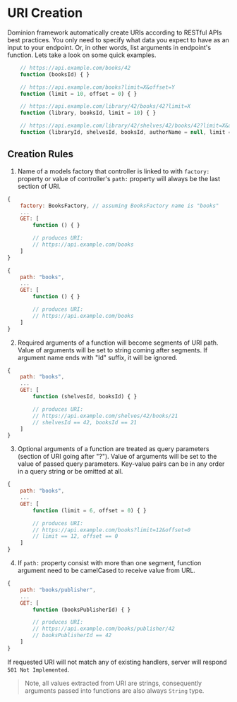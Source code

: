 # URI Creation

Dominion framework automatically create URIs according to RESTful APIs best 
practices. You only need to specify what data you expect to have as an
input to your endpoint. Or, in other words, list arguments in endpoint's 
function. Lets take a look on some quick examples.

```js
    // https://api.example.com/books/42
    function (booksId) { }
```

```js
    // https://api.example.com/books?limit=X&offset=Y
    function (limit = 10, offset = 0) { }
```

```js
    // https://api.example.com/library/42/books/42?limit=X    
    function (library, booksId, limit = 10) { }
```

```js
    // https://api.example.com/library/42/shelves/42/books/42?limit=X&authorName=Y    
    function (libraryId, shelvesId, booksId, authorName = null, limit = 10) { }
```
  
## Creation Rules

1. Name of a models factory that controller is linked to with `factory:`
property or value of controller's `path:` property will always 
be the last section of URI.
```js
{
    factory: BooksFactory, // assuming BooksFactory name is "books"
    ...
    GET: [
        function () { }

        // produces URI: 
        // https://api.example.com/books    
    ]
}
```

```js
{
    path: "books",
    ...
    GET: [
        function () { }

        // produces URI: 
        // https://api.example.com/books    
    ]
}
```
2. Required arguments of a function will become segments of URI path. 
Value of arguments will be set to string coming after segments. 
If argument name ends with "Id" suffix, it will be ignored. 
```js
{
    path: "books",
    ...
    GET: [
        function (shelvesId, booksId) { }

        // produces URI: 
        // https://api.example.com/shelves/42/books/21
        // shelvesId == 42, booksId == 21    
    ]
}
```

3. Optional arguments of a function are treated as query parameters
 (section of URI going after "?"). Value of arguments will be set to
 the value of passed query parameters. Key-value pairs can be in any order
 in a query string or be omitted at all.
```js
{
    path: "books",
    ...
    GET: [
        function (limit = 6, offset = 0) { }

        // produces URI: 
        // https://api.example.com/books?limit=12&offset=0
        // limit == 12, offset == 0
    ]
}
```
4. If `path:` property consist with more than one segment, function
argument need to be camelCased to receive value from URL.
```js
{
    path: "books/publisher",
    ...
    GET: [
        function (booksPublisherId) { }

        // produces URI: 
        // https://api.example.com/books/publisher/42
        // booksPublisherId == 42
    ]
}
```



If requested URI will not match any of existing handlers, server will respond `501 Not Implemented`.      

> Note, all values extracted from URI are strings, consequently arguments passed into functions are also always `String` type.
